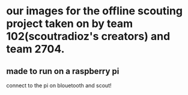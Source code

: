 # our images for the offline scouting project taken on by team 102(scoutradioz's creators) and team 2704.
## made to run on a raspberry pi
connect to the pi on blouetooth and scout!
